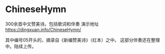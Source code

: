 # ChineseHymn

300余首中文赞美诗。包括歌词和伴奏
演示地址 https://dingxuan.info/ChineseHymn/

其中编号05开头的，摘录自《新编赞美诗》（红本）之中。
这部分伴奏还在整理中。陆续上传。
